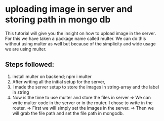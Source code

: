 # uploading image in server and storing path in mongo db

This tutorial will give you the insight on how to upload image in the server. For this we have taken a package name called multer. We can do this without using multer as well but because of the simplicity and wide usage we are using multer.

## Steps followed:

1. install multer on backend; npm i multer
2. After writing all the initial setup for the server,
3. I made the server setup to store the images in string-array and the label in string
4. Now is the time to use multer and store the files in server
   => We can write multer code in the server or in the router. I chose to write in the router.
   => First we will simply set the images in the server.
   => Then we will grab the file path and set the file path in mongodb.
